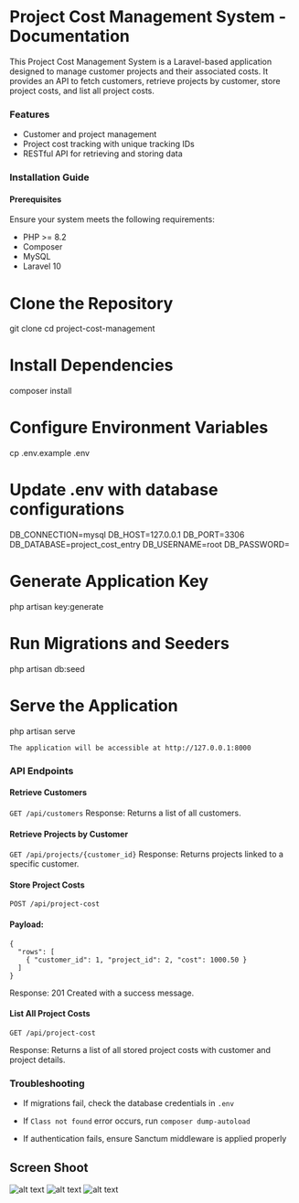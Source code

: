 # Project Cost Management System - Documentation
<p>
This Project Cost Management System is a Laravel-based application designed to manage customer projects and their associated costs. It provides an API to fetch customers, retrieve projects by customer, store project costs, and list all project costs.
</p>

### Features
* Customer and project management
* Project cost tracking with unique tracking IDs
* RESTful API for retrieving and storing data

### Installation Guide

#### Prerequisites
Ensure your system meets the following requirements:
* PHP >= 8.2
* Composer
* MySQL
* Laravel 10

# Clone the Repository
git clone 
cd project-cost-management

# Install Dependencies
composer install

# Configure Environment Variables
cp .env.example .env

# Update .env with database configurations
DB_CONNECTION=mysql
DB_HOST=127.0.0.1
DB_PORT=3306
DB_DATABASE=project_cost_entry
DB_USERNAME=root
DB_PASSWORD=

# Generate Application Key
php artisan key:generate

# Run Migrations and Seeders
php artisan db:seed

# Serve the Application
php artisan serve

```The application will be accessible at http://127.0.0.1:8000```


### API Endpoints

#### Retrieve Customers
```GET /api/customers```
Response: Returns a list of all customers.

#### Retrieve Projects by Customer
```GET /api/projects/{customer_id}```
Response: Returns projects linked to a specific customer.

#### Store Project Costs
```POST /api/project-cost```

#### Payload:

```
{
  "rows": [
    { "customer_id": 1, "project_id": 2, "cost": 1000.50 }
  ]
}
```

Response: 201 Created with a success message.

#### List All Project Costs
```GET /api/project-cost```

Response: Returns a list of all stored project costs with customer and project details.

### Troubleshooting
* If migrations fail, check the database credentials in ```.env```

* If ```Class not found``` error occurs, run ```composer dump-autoload```

* If authentication fails, ensure Sanctum middleware is applied properly


## Screen Shoot
![alt text](image.png)
![alt text](image-1.png)
![alt text](image-2.png)